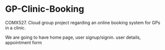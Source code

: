 # GP-Clinic-Booking
COMX527. Cloud group project regarding an online booking system for GPs in a clinic. 

We are going to have home page, user signup/signin. user details, appointment form
